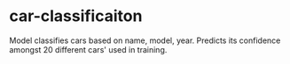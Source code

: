 # car-classificaiton
Model classifies cars based on name, model, year. Predicts its confidence amongst 20 different cars' used in training. 

